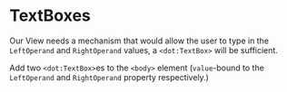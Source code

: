 # TextBoxes

Our View needs a mechanism that would allow the user to type in the `LeftOperand` and `RightOperand` values,
a `<dot:TextBox>` will be sufficient.

Add two `<dot:TextBox>`es to the `<body>` element (`value`-bound to the `LeftOperand` and `RightOperand` property
respectively.)